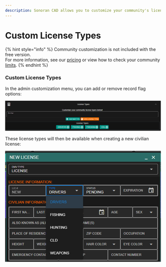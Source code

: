 ```yaml
---
description: Sonoran CAD allows you to customize your community's license types!
---
```


# Custom License Types

{% hint style="info" %}
Community customization is not included with the free version.  
For more information, see our [pricing](https://sonorancad.com/app/#/pricing) or view how to check your community [limits](../getting-started/view-your-limits.md).
{% endhint %}

### Custom License Types

In the admin customization menu, you can add or remove record flag options:

![License types can be added or removed from the customization menu](../../.gitbook/assets/license_custom.PNG)

These license types will then be available when creating a new civilian license:

![Custom license types are displayed in the license type dropdown](../../.gitbook/assets/license_shown.png)



